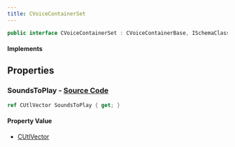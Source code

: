 ```yaml
---
title: CVoiceContainerSet
---
```


```csharp
public interface CVoiceContainerSet : CVoiceContainerBase, ISchemaClass<CVoiceContainerBase>, ISchemaClass<CVoiceContainerSet>, ISchemaField, ISchemaClass, INativeHandle
```

#### Implements

## Properties

### **SoundsToPlay** - [Source Code](https://github.com/swiftly-solution/swiftlys2/blob/main/managed/src/SwiftlyS2.Generated/Schemas/Interfaces/CVoiceContainerSet.cs#L17)

```csharp
ref CUtlVector SoundsToPlay { get; }
```

#### Property Value

- [CUtlVector](/docs/api/)

